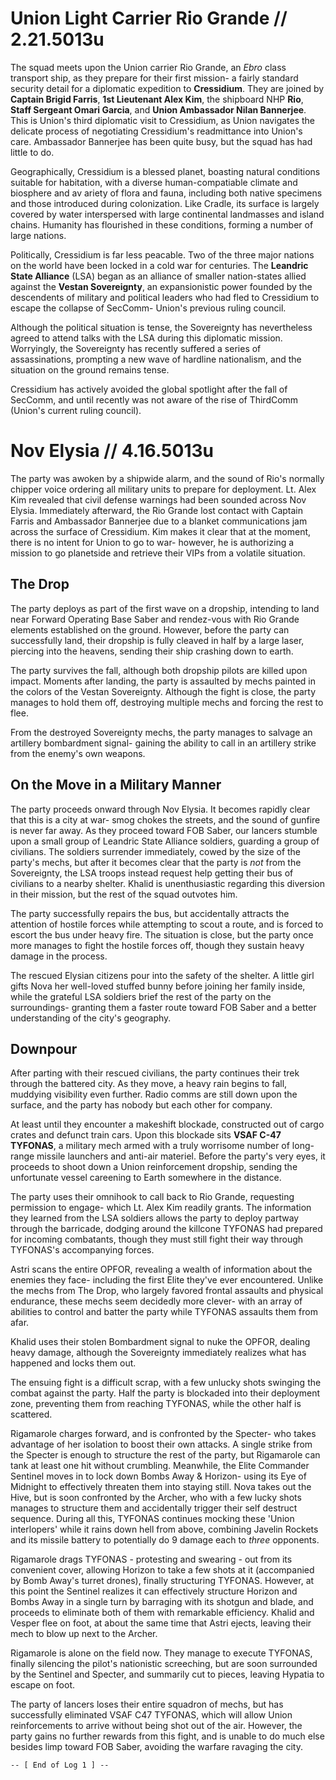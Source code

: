 # Union Light Carrier Rio Grande // 2.21.5013u
The squad meets upon the Union carrier Rio Grande, an *Ebro* class transport ship, as they prepare for their first mission- a fairly standard security detail for a diplomatic expedition to **Cressidium**. They are joined by **Captain Brigid Farris**, **1st Lieutenant Alex Kim**, the shipboard NHP **Rio**, **Staff Sergeant Omari Garcia**, and **Union Ambassador Nilan Bannerjee**. This is Union's third diplomatic visit to Cressidium, as Union navigates the delicate process of negotiating Cressidium's readmittance into Union's care. Ambassador Bannerjee has been quite busy, but the squad has had little to do.

Geographically, Cressidium is a blessed planet, boasting natural conditions suitable for habitation, with a diverse human-compatiable climate and biosphere and av ariety of flora and fauna, including both native specimens and those introduced during colonization. Like Cradle, its surface is largely covered by water interspersed with large continental landmasses and island chains. Humanity has flourished in these conditions, forming a number of large nations.

Politically, Cressidium is far less peacable. Two of the three major nations on the world have been locked in a cold war for centuries. The **Leandric State Alliance** (LSA) began as an alliance of smaller nation-states allied against the **Vestan Sovereignty**, an expansionistic power founded by the descendents of military and political leaders who had fled to Cressidium to escape the collapse of SecComm- Union's previous ruling council.

Although the political situation is tense, the Sovereignty has nevertheless agreed to attend talks with the LSA during this diplomatic mission. Worryingly, the Sovereignty has recently suffered a series of assassinations, prompting a new wave of hardline nationalism, and the situation on the ground remains tense.

Cressidium has actively avoided the global spotlight after the fall of SecComm, and until recently was not aware of the rise of ThirdComm (Union's current ruling council). 

# Nov Elysia // 4.16.5013u

The party was awoken by a shipwide alarm, and the sound of Rio's normally chipper voice ordering all military units to prepare for deployment. Lt. Alex Kim revealed that civil defense warnings had been sounded across Nov Elysia. Immediately afterward, the Rio Grande lost contact with Captain Farris and Ambassador Bannerjee due to a blanket communications jam across the surface of Cressidium. Kim makes it clear that at the moment, there is no intent for Union to go to war- however, he is authorizing a mission to go planetside and retrieve their VIPs from a volatile situation. 

## The Drop

The party deploys as part of the first wave on a dropship, intending to land near Forward Operating Base Saber and rendez-vous with Rio Grande elements established on the ground. However, before the party can successfully land, their dropship is fully cleaved in half by a large laser, piercing into the heavens, sending their ship crashing down to earth.

The party survives the fall, although both dropship pilots are killed upon impact. Moments after landing, the party is assaulted by mechs painted in the colors of the Vestan Sovereignty. Although the fight is close, the party manages to hold them off, destroying multiple mechs and forcing the rest to flee.

From the destroyed Sovereignty mechs, the party manages to salvage an artillery bombardment signal- gaining the ability to call in an artillery strike from the enemy's own weapons.

## On the Move in a Military Manner

The party proceeds onward through Nov Elysia. It becomes rapidly clear that this is a city at war- smog chokes the streets, and the sound of gunfire is never far away. As they proceed toward FOB Saber, our lancers stumble upon a small group of Leandric State Alliance soldiers, guarding a group of civilians. The soldiers surrender immediately, cowed by the size of the party's mechs, but after it becomes clear that the party is *not* from the Sovereignty, the LSA troops instead request help getting their bus of civilians to a nearby shelter. Khalid is unenthusiastic regarding this diversion in their mission, but the rest of the squad outvotes him.

The party successfully repairs the bus, but accidentally attracts the attention of hostile forces while attempting to scout a route, and is forced to escort the bus under heavy fire. The situation is close, but the party once more manages to fight the hostile forces off, though they sustain heavy damage in the process.

The rescued Elysian citizens pour into the safety of the shelter. A little girl gifts Nova her well-loved stuffed bunny before joining her family inside, while the grateful LSA soldiers brief the rest of the party on the surroundings- granting them a faster route toward FOB Saber and a better understanding of the city's geography.

## Downpour

After parting with their rescued civilians, the party continues their trek through the battered city. As they move, a heavy rain begins to fall, muddying visibility even further. Radio comms are still down upon the surface, and the party has nobody but each other for company.

At least until they encounter a makeshift blockade, constructed out of cargo crates and defunct train cars. Upon this blockade sits **VSAF C-47 TYFONAS**, a military mech armed with a truly worrisome number of long-range missile launchers and anti-air materiel. Before the party's very eyes, it proceeds to shoot down a Union reinforcement dropship, sending the unfortunate vessel careening to Earth somewhere in the distance.

The party uses their omnihook to call back to Rio Grande, requesting permission to engage- which Lt. Alex Kim readily grants. The information they learned from the LSA soldiers allows the party to deploy partway through the barricade, dodging around the killcone TYFONAS had prepared for incoming combatants, though they must still fight their way through TYFONAS's accompanying forces.

Astri scans the entire OPFOR, revealing a wealth of information about the enemies they face- including the first Elite they've ever encountered. Unlike the mechs from The Drop, who largely favored frontal assaults and physical endurance, these mechs seem decidedly more clever- with an array of abilities to control and batter the party while TYFONAS assaults them from afar.

Khalid uses their stolen Bombardment signal to nuke the OPFOR, dealing heavy damage, although the Sovereignty immediately realizes what has happened and locks them out. 

The ensuing fight is a difficult scrap, with a few unlucky shots swinging the combat against the party. Half the party is blockaded into their deployment zone, preventing them from reaching TYFONAS, while the other half is scattered. 

Rigamarole charges forward, and is confronted by the Specter- who takes advantage of her isolation to boost their own attacks. A single strike from the Specter is enough to structure the rest of the party, but Rigamarole can tank at least one hit without crumbling. Meanwhile, the Elite Commander Sentinel moves in to lock down Bombs Away & Horizon- using its Eye of Midnight to effectively threaten them into staying still. Nova takes out the Hive, but is soon confronted by the Archer, who with a few lucky shots manages to structure them and accidentally trigger their self destruct sequence. During all this, TYFONAS continues mocking these 'Union interlopers' while it rains down hell from above, combining Javelin Rockets and its missile battery to potentially do 9 damage each to *three* opponents.

Rigamarole drags TYFONAS - protesting and swearing - out from its convenient cover, allowing Horizon to take a few shots at it (accompanied by Bomb Away's turret drones), finally structuring TYFONAS. However, at this point the Sentinel realizes it can effectively structure Horizon and Bombs Away in a single turn by barraging with its shotgun and blade, and proceeds to eliminate both of them with remarkable efficiency. Khalid and Vesper flee on foot, at about the same time that Astri ejects, leaving their mech to blow up next to the Archer.

Rigamarole is alone on the field now. They manage to execute TYFONAS, finally silencing the pilot's nationistic screeching, but are soon surrounded by the Sentinel and Specter, and summarily cut to pieces, leaving Hypatia to escape on foot. 

The party of lancers loses their entire squadron of mechs, but has successfully eliminated VSAF C47 TYFONAS, which will allow Union reinforcements to arrive without being shot out of the air. However, the party gains no further rewards from this fight, and is unable to do much else besides limp toward FOB Saber, avoiding the warfare ravaging the city.

`-- [ End of Log 1 ] --`
